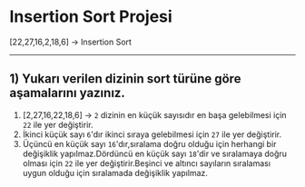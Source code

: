 # Insertion Sort Projesi
[22,27,16,2,18,6] -> Insertion Sort
***
## 1) Yukarı verilen dizinin sort türüne göre aşamalarını yazınız.
1. [2,27,16,22,18,6] -> ```2``` dizinin en küçük sayısıdır en başa gelebilmesi için ```22``` ile yer değiştirir.
2. İkinci küçük sayı ```6```'dır ikinci sıraya gelebilmesi için ```27``` ile yer değiştirir.
3. Üçüncü en küçük sayı ```16```'dır,sıralama doğru olduğu için herhangi bir değişiklik yapılmaz.Dördüncü en küçük sayı ```18```'dir ve sıralamaya doğru olması için ```22``` ile yer değiştirir.Beşinci ve altıncı sayıların sıralaması uygun olduğu için sıralamada değişiklik yapılmaz.
